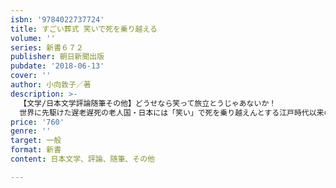 ```yaml
---
isbn: '9784022737724'
title: すごい葬式 笑いで死を乗り越える
volume: ''
series: 新書６７２
publisher: 朝日新聞出版
pubdate: '2018-06-13'
cover: ''
author: 小向敦子／著
description: >-
  【文学/日本文学評論随筆その他】どうせなら笑って旅立とうじゃあないか！
  世界に先駆けた遅老遅死の老人国・日本には「笑い」で死を乗り越えんとする江戸時代以来の「粋な」葬送文化があり、その系譜は新しい葬儀のかたちとして現代に息づく。気鋭の老人学者が新しい「死に方の哲学」を提示。
price: '760'
genre: ''
target: 一般
format: 新書
content: 日本文学、評論、随筆、その他

---
```

